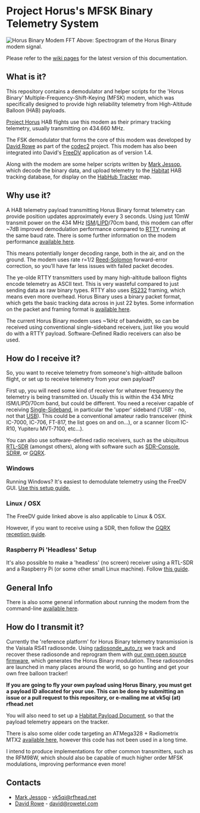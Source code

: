 # Project Horus's MFSK Binary Telemetry System

![Horus Binary Modem FFT](https://github.com/projecthorus/horusbinary/raw/master/doc/modem_fft.jpg)
Above: Spectrogram of the Horus Binary modem signal.

Please refer to the [wiki pages](https://github.com/projecthorus/horusbinary/wiki) for the latest version of this documentation.

## What is it?
This repository contains a demodulator and helper scripts for the 'Horus Binary' Multiple-Frequency-Shift-Keying (MFSK) modem, which was specifically designed to provide high reliability telemetry from High-Altitude Balloon (HAB) payloads. 

[Project Horus](https://www.areg.org.au/archives/category/activities/project-horus) HAB flights use this modem as their primary tracking telemetry, usually transmitting on 434.660 MHz.

The FSK demodulator that forms the core of this modem was developed by [David Rowe](http://rowetel.com) as part of the [codec2](https://github.com/drowe67/codec2) project. This modem has also been integrated into David's [FreeDV](https://freedv.org/) application as of version 1.4. 

Along with the modem are some helper scripts written by [Mark Jessop](https://rfhead.net), which decode the binary data, and upload telemetry to the [Habitat](http://habitat.habhub.org/) HAB tracking database, for display on the [HabHub Tracker](https://tracker.habhub.org/) map.

## Why use it?
A HAB telemetry payload transmitting Horus Binary format telemetry can provide position updates approximately every 3 seconds. Using just 10mW transmit power on the 434 MHz [ISM](https://en.wikipedia.org/wiki/ISM_band)/[LIPD](https://www.acma.gov.au/licences/low-interference-potential-devices-lipd-class-licence)/70cm band, this modem can offer ~7dB improved demodulation performance compared to [RTTY](https://en.wikipedia.org/wiki/Radioteletype) running at the same baud rate. There is some further information on the modem performance [available here](https://www.rowetel.com/?p=5906).

This means potentially longer decoding range, both in the air, and on the ground. The modem uses rate r=1/2 [Reed-Solomon](https://en.wikipedia.org/wiki/Reed%E2%80%93Solomon_error_correction) forward-error correction, so you'll have far less issues with failed packet decodes.

The ye-olde RTTY transmitters used by many high-altitude balloon flights encode telemetry as ASCII text. This is very wasteful compared to just sending data as raw binary types. RTTY also uses [RS232](https://en.wikipedia.org/wiki/RS-232) framing, which means even more overhead. Horus Binary uses a binary packet format, which gets the basic tracking data across in just 22 bytes. Some information on the packet and framing format is [available here](https://github.com/projecthorus/horusbinary/wiki/2---Modem-Details).

The current Horus Binary modem uses ~1kHz of bandwidth, so can be received using conventional single-sideband receivers, just like you would do with a RTTY payload. Software-Defined Radio receivers can also be used.

## How do I receive it?
So, you want to receive telemetry from someone's high-altitude balloon flight, or set up to receive telemetry from your own payload?

First up, you will need some kind of receiver for whatever frequency the telemetry is being transmitted on. Usually this is within the 434 MHz ISM/LIPD/70cm band, but could be different. 
You need a receiver capable of receiving [Single-Sideband](https://en.wikipedia.org/wiki/Single-sideband_modulation), in particular the 'upper' sideband ('USB' - no, not that [USB](https://en.wikipedia.org/wiki/Universal_serial_bus)). 
This could be a conventional amateur radio transceiver (think IC-7000, IC-706, FT-817, the list goes on and on...), or a scanner (Icom IC-R10, Yupiteru MVT-7100, etc...).

You can also use software-defined radio receivers, such as the ubiquitous [RTL-SDR](https://www.rtl-sdr.com/buy-rtl-sdr-dvb-t-dongles/) (amongst others), along with software such as [SDR-Console](https://www.sdr-radio.com/console), [SDR#](https://airspy.com/download/), or [GQRX](http://gqrx.dk/).

### Windows
Running Windows? It's easiest to demodulate telemetry using the FreeDV GUI. [Use this setup guide.](https://github.com/projecthorus/horusbinary/wiki/1.1---RX-Guide-Using-FreeDV)

### Linux / OSX
The FreeDV guide linked above is also applicable to Linux & OSX. 

However, if you want to receive using a SDR, then follow the [GQRX reception guide](https://github.com/projecthorus/horusbinary/wiki/1.2---RX-Guide-using-GQRX-(Linux-and-OSX)).

### Raspberry Pi 'Headless' Setup
It's also possible to make a 'headless' (no screen) receiver using a RTL-SDR and a Raspberry Pi (or some other small Linux machine). Follow [this guide](https://github.com/projecthorus/horusbinary/wiki/1.3---Raspberry-Pi-'Headless'-RX-Guide).

## General Info
There is also some general information about running the modem from the command-line [available here](https://github.com/projecthorus/horusbinary/wiki/2---Modem-Details#usage---horus-demod).

## How do I transmit it?
Currently the 'reference platform' for Horus Binary telemetry transmission is the Vaisala RS41 radiosonde. Using [radiosonde_auto_rx](https://github.com/projecthorus/radiosonde_auto_rx) we track and recover these radiosonde and reprogram them with [our own open source firmware](https://github.com/darksidelemm/RS41HUP), which generates the Horus Binary modulation. 
These radiosondes are launched in many places around the world, so go hunting and get your own free balloon tracker!

**If you are going to fly your own payload using Horus Binary, you must get a payload ID allocated for your use. This can be done by submitting an issue or a pull request to this repository, or e-mailing me at vk5qi (at) rfhead.net**

You will also need to set up a [Habitat Payload Document](https://github.com/projecthorus/horusbinary/wiki/3-Setting-up-a-Habitat-Payload-Document), so that the payload telemetry appears on the tracker.

There is also some older code targeting an ATMega328 + Radiometrix MTX2 [available here](https://github.com/darksidelemm/uAvaNutBinary/tree/master/uAvaNutBinary), however this code has not been used in a long time. 

I intend to produce implementations for other common transmitters, such as the RFM98W, which should also be capable of much higher order MFSK modulations, improving performance even more!

## Contacts
* [Mark Jessop](https://github.com/darksidelemm) - vk5qi@rfhead.net
* [David Rowe](https://rowetel.com) - david@rowetel.com
